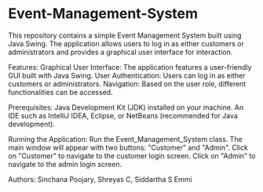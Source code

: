 # Event-Management-System

This repository contains a simple Event Management System built using Java Swing. The application allows users to log in as either customers or administrators and provides a graphical user interface for interaction.

Features:
Graphical User Interface: The application features a user-friendly GUI built with Java Swing.
User Authentication: Users can log in as either customers or administrators.
Navigation: Based on the user role, different functionalities can be accessed.

Prerequisites:
Java Development Kit (JDK) installed on your machine.
An IDE such as IntelliJ IDEA, Eclipse, or NetBeans (recommended for Java development).

Running the Application:
Run the Event_Management_System class. The main window will appear with two buttons: "Customer" and "Admin".
Click on "Customer" to navigate to the customer login screen.
Click on "Admin" to navigate to the admin login screen.


Authors:
Sinchana Poojary,
Shreyas C,
Siddartha S Emmi
